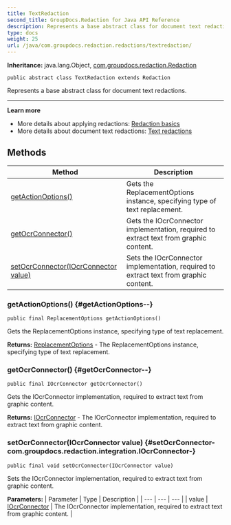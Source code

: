 ```yaml
---
title: TextRedaction
second_title: GroupDocs.Redaction for Java API Reference
description: Represents a base abstract class for document text redactions.
type: docs
weight: 25
url: /java/com.groupdocs.redaction.redactions/textredaction/
---
```

**Inheritance:**
java.lang.Object, [com.groupdocs.redaction.Redaction](../../com.groupdocs.redaction/redaction)
```
public abstract class TextRedaction extends Redaction
```

Represents a base abstract class for document text redactions.

--------------------

**Learn more**

 *  More details about applying redactions: [Redaction basics][]
 *  More details about document text redactions: [Text redactions][]


[Redaction basics]: https://docs.groupdocs.com/redaction/java/redaction-basics/
[Text redactions]: https://docs.groupdocs.com/redaction/java/text-redactions/
## Methods

| Method | Description |
| --- | --- |
| [getActionOptions()](#getActionOptions--) | Gets the  ReplacementOptions  instance, specifying type of text replacement. |
| [getOcrConnector()](#getOcrConnector--) | Gets the  IOcrConnector  implementation, required to extract text from graphic content. |
| [setOcrConnector(IOcrConnector value)](#setOcrConnector-com.groupdocs.redaction.integration.IOcrConnector-) | Sets the  IOcrConnector  implementation, required to extract text from graphic content. |
### getActionOptions() {#getActionOptions--}
```
public final ReplacementOptions getActionOptions()
```


Gets the  ReplacementOptions  instance, specifying type of text replacement.

**Returns:**
[ReplacementOptions](../../com.groupdocs.redaction.redactions/replacementoptions) - The  ReplacementOptions  instance, specifying type of text replacement.
### getOcrConnector() {#getOcrConnector--}
```
public final IOcrConnector getOcrConnector()
```


Gets the  IOcrConnector  implementation, required to extract text from graphic content.

**Returns:**
[IOcrConnector](../../com.groupdocs.redaction.integration/iocrconnector) - The  IOcrConnector  implementation, required to extract text from graphic content.
### setOcrConnector(IOcrConnector value) {#setOcrConnector-com.groupdocs.redaction.integration.IOcrConnector-}
```
public final void setOcrConnector(IOcrConnector value)
```


Sets the  IOcrConnector  implementation, required to extract text from graphic content.

**Parameters:**
| Parameter | Type | Description |
| --- | --- | --- |
| value | [IOcrConnector](../../com.groupdocs.redaction.integration/iocrconnector) | The  IOcrConnector  implementation, required to extract text from graphic content. |

